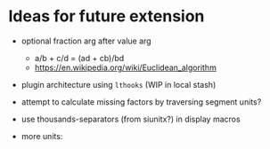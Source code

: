 Ideas for future extension
==========================

- optional fraction arg after value arg
	- a/b + c/d = (ad + cb)/bd
	- https://en.wikipedia.org/wiki/Euclidean_algorithm

- plugin architecture using `lthooks` (WIP in local stash)

- attempt to calculate missing factors by traversing segment units?

- use thousands-separators (from siunitx?) in display macros

- more units:
